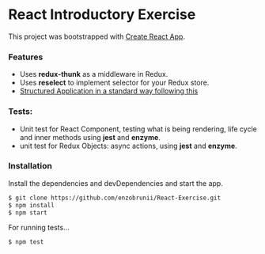 # React Introductory Exercise

This project was bootstrapped with [Create React App](https://github.com/facebookincubator/create-react-app).

### Features

  - Uses **redux-thunk** as a middleware in Redux.
  - Uses **reselect** to implement selector for your Redux store.
  - [Structured Application in a standard way following this ](https://jaysoo.ca/2016/02/28/organizing-redux-application/)


### Tests:
  - Unit test for React Component, testing what is being rendering, life cycle and inner methods using **jest** and **enzyme**.
  - unit test for Redux Objects: async actions, using **jest** and **enzyme**.



### Installation

Install the dependencies and devDependencies and start the app.

```sh
$ git clone https://github.com/enzobrunii/React-Exercise.git
$ npm install
$ npm start
```

For running tests...

```sh
$ npm test
```
